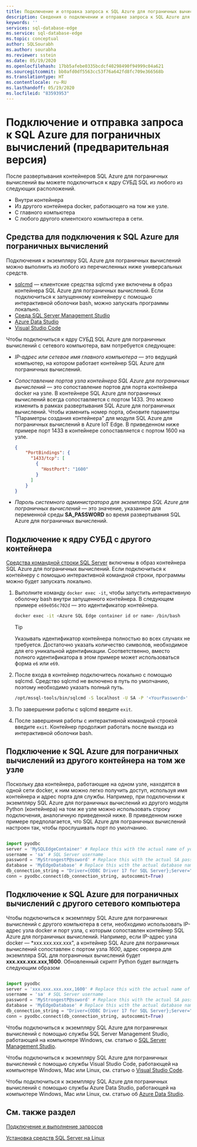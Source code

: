 ```yaml
---
title: Подключение и отправка запроса к SQL Azure для пограничных вычислений (предварительная версия)
description: Сведения о подключении и отправке запроса к SQL Azure для пограничных вычислений (предварительная версия)
keywords: ''
services: sql-database-edge
ms.service: sql-database-edge
ms.topic: conceptual
author: SQLSourabh
ms.author: sourabha
ms.reviewer: sstein
ms.date: 05/19/2020
ms.openlocfilehash: 17bb5afebe0335bcdcf40298490f94999c04a621
ms.sourcegitcommit: bb0afd0df5563cc53f76a642fd8fc709e366568b
ms.translationtype: HT
ms.contentlocale: ru-RU
ms.lasthandoff: 05/19/2020
ms.locfileid: "83593953"
---
```

# <a name="connect-and-query-azure-sql-edge-preview"></a>Подключение и отправка запроса к SQL Azure для пограничных вычислений (предварительная версия)

После развертывания контейнеров SQL Azure для пограничных вычислений вы можете подключиться к ядру СУБД SQL из любого из следующих расположений.

- Внутри контейнера
- Из другого контейнера docker, работающего на том же узле.
- С главного компьютера
- С любого другого клиентского компьютера в сети.

## <a name="tools-to-connect-to-azure-sql-edge"></a>Средства для подключения к SQL Azure для пограничных вычислений

Подключения к экземпляру SQL Azure для пограничных вычислений можно выполнить из любого из перечисленных ниже универсальных средств.

* [sqlcmd](https://docs.microsoft.com/sql/linux/sql-server-linux-setup-tools) — клиентские средства sqlcmd уже включены в образ контейнера SQL Azure для пограничных вычислений. Если подключиться к запущенному контейнеру с помощью интерактивной оболочки bash, можно запускать программы локально.
* [Среда SQL Server Management Studio](https://docs.microsoft.com/sql/ssms/sql-server-management-studio-ssms)
* [Azure Data Studio](https://docs.microsoft.com/sql/azure-data-studio/download-azure-data-studio)
* [Visual Studio Code](https://docs.microsoft.com/sql/visual-studio-code/sql-server-develop-use-vscode)

Чтобы подключиться к ядру СУБД SQL Azure для пограничных вычислений с сетевого компьютера, вам потребуется следующее:

- *IP-адрес или сетевое имя главного компьютера* — это ведущий компьютер, на котором работает контейнер SQL Azure для пограничных вычислений.
- *Сопоставление портов узла контейнера SQL Azure для пограничных вычислений* — это сопоставление портов для порта контейнера docker на узле. В контейнере SQL Azure для пограничных вычислений всегда сопоставляется с портом 1433. Это можно изменить в рамках развертывания SQL Azure для пограничных вычислений. Чтобы изменить номер порта, обновите параметры "Параметры создания контейнера" для модуля SQL Azure для пограничных вычислений в Azure IoT Edge. В приведенном ниже примере порт 1433 в контейнере сопоставляется с портом 1600 на узле.

    ```JSON
    {
        "PortBindings": {
          "1433/tcp": [
            {
              "HostPort": "1600"
            }
          ]
        }
    }
    ```

- *Пароль системного администратора для экземпляра SQL Azure для пограничных вычислений* — это значение, указанное для переменной среды **SA_PASSWORD** во время развертывания SQL Azure для пограничных вычислений.

## <a name="connecting-to-the-database-engine-from-within-the-container"></a>Подключение к ядру СУБД с другого контейнера

[Средства командной строки SQL Server](https://docs.microsoft.com/sql/linux/sql-server-linux-setup-tools) включены в образ контейнера SQL Azure для пограничных вычислений. Если подключиться к контейнеру с помощью интерактивной командной строки, программы можно будет запускать локально.

1. Выполните команду `docker exec -it`, чтобы запустить интерактивную оболочку bash внутри запущенного контейнера. В следующем примере `e69e056c702d` — это идентификатор контейнера.

    ```bash
    docker exec -it <Azure SQL Edge container id or name> /bin/bash
    ```

    > [!TIP]
    > Указывать идентификатор контейнера полностью во всех случаях не требуется. Достаточно указать количество символов, необходимое для его уникальной идентификации. Соответственно, вместо полного идентификатора в этом примере может использоваться форма `e6` или `e69`.

2. После входа в контейнер подключитесь локально с помощью sqlcmd. Средство sqlcmd не включено в путь по умолчанию, поэтому необходимо указать полный путь.

    ```bash
    /opt/mssql-tools/bin/sqlcmd -S localhost -U SA -P '<YourPassword>'
    ```

3. По завершении работы с sqlcmd введите `exit`.

4. После завершения работы с интерактивной командной строкой введите `exit`. Контейнер продолжит работать после выхода из интерактивной оболочки bash.

## <a name="connect-to-sql-edge-from-another-container-on-the-same-host"></a>Подключение к SQL Azure для пограничных вычислений из другого контейнера на том же узле

Поскольку два контейнера, работающие на одном узле, находятся в одной сети docker, к ним можно легко получить доступ, используя имя контейнера и адрес порта для службы. Например, при подключении к экземпляру SQL Azure для пограничных вычислений из другого модуля Python (контейнера) на том же узле можно использовать строку подключения, аналогичную приведенной ниже. В приведенном ниже примере предполагается, что SQL Azure для пограничных вычислений настроен так, чтобы прослушивать порт по умолчанию.

```python

import pyodbc
server = 'MySQLEdgeContainer' # Replace this with the actual name of your SQL Edge Docker container
username = 'sa' # SQL Server username
password = 'MyStrongestP@ssword' # Replace this with the actual SA password from your deployment
database = 'MyEdgeDatabase' # Replace this with the actual database name from your deployment. If you do not have a database created, you can use Master database.
db_connection_string = "Driver={ODBC Driver 17 for SQL Server};Server=" + server + ";Database=" + database + ";UID=" + username + ";PWD=" + password + ";"
conn = pyodbc.connect(db_connection_string, autocommit=True)

```

## <a name="connect-to-sql-edge-from-another-network-machine"></a>Подключение к SQL Azure для пограничных вычислений с другого сетевого компьютера

Чтобы подключиться к экземпляру SQL Azure для пограничных вычислений с другого компьютера в сети, необходимо использовать IP-адрес узла docker и порт узла, с которым сопоставлен контейнер SQL Azure для пограничных вычислений. Например, если IP-адрес узла docker — *xxx.xxx.xxx.xxx", а контейнер SQL Azure для пограничных вычислений сопоставлен с портом узла *1600*, адрес сервера для экземпляра SQL для пограничных вычислений будет **xxx.xxx.xxx.xxx,1600**. Обновленный скрипт Python будет выглядеть следующим образом

```python

import pyodbc
server = 'xxx.xxx.xxx.xxx,1600' # Replace this with the actual name of your SQL Edge Docker container
username = 'sa' # SQL Server username
password = 'MyStrongestP@ssword' # Replace this with the actual SA password from your deployment
database = 'MyEdgeDatabase' # Replace this with the actual database name from your deployment. If you do not have a database created, you can use Master database.
db_connection_string = "Driver={ODBC Driver 17 for SQL Server};Server=" + server + ";Database=" + database + ";UID=" + username + ";PWD=" + password + ";"
conn = pyodbc.connect(db_connection_string, autocommit=True)

```

Чтобы подключиться к экземпляру SQL Azure для пограничных вычислений с помощью службы SQL Server Management Studio, работающей на компьютере Windows, см. статью о [SQL Server Management Studio](https://docs.microsoft.com/sql/linux/sql-server-linux-manage-ssms).

Чтобы подключиться к экземпляру SQL Azure для пограничных вычислений с помощью службы Visual Studio Code, работающей на компьютере Windows, Mac или Linux, см. статью о [Visual Studio Code](https://docs.microsoft.com/sql/visual-studio-code/sql-server-develop-use-vscode).

Чтобы подключиться к экземпляру SQL Azure для пограничных вычислений с помощью службы Azure Data Studio, работающей на компьютере Windows, Mac или Linux, см. статью об [Azure Data Studio](https://docs.microsoft.com/sql/azure-data-studio/quickstart-sql-server).

## <a name="see-also"></a>См. также раздел

[Подключение и выполнение запросов](https://docs.microsoft.com/sql/linux/sql-server-linux-configure-docker#connect-and-query)

[Установка средств SQL Server на Linux](https://docs.microsoft.com/sql/linux/sql-server-linux-setup-tools)
